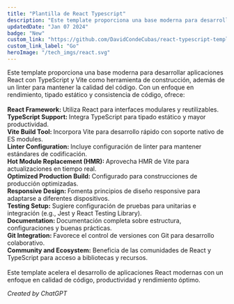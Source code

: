 ```yaml
---
title: "Plantilla de React Typescript"
description: "Este template proporciona una base moderna para desarrollar aplicaciones React con TypeScript y Vite como herramienta de construcción, además de un linter para mantener la calidad del código."
updatedDate: "Jan 07 2024"
badge: "New"
custom_link: "https://github.com/DavidCondeCubas/react-typescript-template"
custom_link_label: "Go"
heroImage: "/tech_imgs/react.svg"
---
```

Este template proporciona una base moderna para desarrollar aplicaciones React con TypeScript y Vite como herramienta de construcción, además de un linter para mantener la calidad del código. Con un enfoque en rendimiento, tipado estático y consistencia de código, ofrece:
<br><br>
<b>React Framework: </b>Utiliza React para interfaces modulares y reutilizables.
<br>
<b>TypeScript Support: </b>Integra TypeScript para tipado estático y mayor productividad.
<br>
<b>Vite Build Tool: </b>Incorpora Vite para desarrollo rápido con soporte nativo de ES modules.
<br>
<b>Linter Configuration: </b>Incluye configuración de linter para mantener estándares de codificación.
<br>
<b>Hot Module Replacement (HMR): </b>Aprovecha HMR de Vite para actualizaciones en tiempo real.
<br>
<b>Optimized Production Build: </b>Configurado para construcciones de producción optimizadas.
<br>
<b>Responsive Design: </b>Fomenta principios de diseño responsive para adaptarse a diferentes dispositivos.
<br>
<b>Testing Setup:</b> Sugiere configuración de pruebas para unitarias e integración (e.g., Jest y React Testing Library).
<br>
<b>Documentation: </b>Documentación completa sobre estructura, configuraciones y buenas prácticas.
<br>
<b>Git Integration: </b>Favorece el control de versiones con Git para desarrollo colaborativo.
<br>
<b>Community and Ecosystem:</b> Beneficia de las comunidades de React y TypeScript para acceso a bibliotecas y recursos.
<br><br>
Este template acelera el desarrollo de aplicaciones React modernas con un enfoque en calidad de código, productividad y rendimiento óptimo.
<br>
<div class="flex justify-center">
    <i style="text-align: center">Created by ChatGPT</i>
</div>